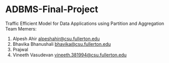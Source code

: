 # ADBMS-Final-Project
Traffic Efficient Model for Data Applications using Partition and Aggregation
Team Memers:
1. Alpesh Ahir   alpeshahir@csu.fullerton.edu
2. Bhavika Bhanushali   bhavika@csu.fullerton.edu
3. Prajwal
4. Vineeth Vasudevan  vineeth.381994@csu.fullerton.edu

